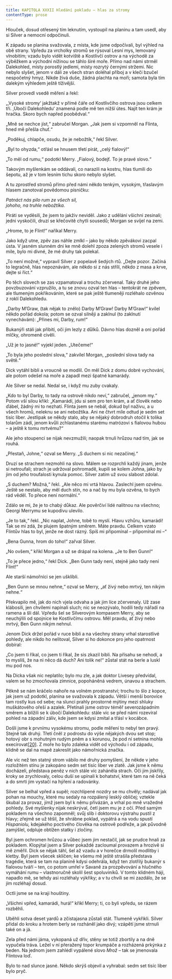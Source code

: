 ```yaml
---
title: KAPITOLA XXXII Hledání pokladu – hlas za stromy
contentType: prose
---
```


Hlouček, dosud otřesený tím leknutím, vystoupil na planinu a tam usedl, aby si Silver a nemocní odpočinuli.

K západu se planina svažovala, z místa, kde jsme odpočívali, byl výhled na obě strany. Vpředu za vrcholky stromů se rýsoval Lesní mys, lemovaný vlnobitím; vzadu bylo vidět kotviště a Kostlivčí ostrov a na východě za výběžkem a východní nížinou se táhlo širé moře. Přímo nad námi strměl Dalekohled, místy porostlý jedlemi, místy rozrytý černými stržemi. Nic nebylo slyšet, jenom v dáli ze všech stran doléhal příboj a v kleči bzučel nespočetný hmyz. Nikde živá duše, žádná plachta na moři; samota byla tím dalekým výhledem ještě tíživější.

Silver provedl vsedě měření a řekl:

„‚Vysoké stromy‘ jakžtakž v přímé čáře od Kostlivčího ostrova jsou celkem tři. ‚Úbočí Dalekohledu‘ znamená podle mě ten nižší útes. Najít ten krám je hračka. Skoro bych napřed poobědval.“

„Mně se nechce jíst,“ zabručel Morgan. „Jak jsem si vzpomněl na Flinta, hned mě přešla chuť.“

„Poděkuj, chlapče, osudu, že je nebožtík,“ řekl Silver.

„Byl to ohyzda,“ otřásl se hnusem třetí pirát, „celý fialový!“

„To měl od rumu,“ podotkl Merry. „Fialový, bodejť. To je pravé slovo.“

Takovým myšlenkám se oddávali, co narazili na kostru, hlas tlumili do šepotu, až je v tom lesním tichu skoro nebylo slyšet.

A tu zprostřed stromů přímo před námi někdo tenkým, vysokým, třaslavým hlasem zanotoval povědomou písničku:

_Patnáct nás pilo rum ze všech sil,  
johoho, na truhle nebožtíka._

Piráti se vyděsili, že jsem to jakživ neviděl. Jako z udělání všichni zesinali; jedni vyskočili, druzí se křečovitě chytli sousedů; Morgan se svíjel na zemi.

„Hrome, to je Flint!“ naříkal Merry.

Jako když utne, zpěv zas náhle zmlkl – jako by někdo zpěvákovi zacpal ústa. V jasném slunném dni ke mně dolehl zpoza zelených stromů vesele i mile, bylo mi divné, že mé druhy tak polekal.

„To není možné,“ vypravil Silver z popelavě šedých rtů. „Dejte pozor. Začíná to legračně, hlas nepoznávám, ale někdo si z nás střílí, někdo z masa a krve, dejte si říct.“

Po těch slovech se zas vzpamatoval a trochu zčervenal. Taky druhé jeho povzbuzování vzpružilo, a tu se znovu ozval ten hlas – tentokrát ne zpěvem, ale tlumeným pokřikováním, které se pak ještě tlumeněji rozléhalo ozvěnou z roklí Dalekohledu.

„Darby M’Graw, (tak nějak to znělo) Darby M’Graw! Darby M’Graw!“ kvílel někdo pořád dokola; potom se ozval silněji a zaklnul (to zaklnutí vynechávám): „Přines mi, Darby, rum!“

Bukanýři stáli jak přibití, oči jim lezly z důlků. Dávno hlas dozněl a oni pořád mlčky, ohromeně civěli.

„Už je to jasné!“ vyjekl jeden. „Utečeme!“

„To byla jeho poslední slova,“ zakvílel Morgan, „poslední slova tady na světě.“

Dick vytáhl bibli a vroucně se modlil. On měl Dick z domu dobré vychování, ale potom odešel na moře a zapadl mezi špatné kamarády.

Ale Silver se nedal. Nedal se, i když mu zuby cvakaly.

„Kdo to byl Darby, to tady na ostrově nikdo neví,“ zabručel, „jenom my.“ Potom vší silou křikl: „Kamarádi, jdu si sem pro ten krám, a ať člověk nebo ďábel, žádný mi to nezhatí. Flinta jsem se nebál, dokud byl naživu, a u všech hromů, neleknu se ani nebožtíka. Ani ne čtvrt míle odtud je sedm set tisíc liber. Jestlipak se někdy stalo, aby se nějaký dobrodruh otočil k tolika tolarům zádí, jenom kvůli zchlastanému starému matrózovi s fialovou hubou – a ještě k tomu mrtvému?“

Ale jeho stoupenci se nijak nevzmužili; naopak trnuli hrůzou nad tím, jak se rouhá.

„Přestaň, Johne,“ ozval se Merry. „S duchem si nic nezačínej.“

Druzí se strachem nezmohli na slovo. Málem se rozprchli každý jinam, jenže si netroufali; strach je udržoval pohromadě, kupili se kolem Johna, jako by jim od jeho troufalosti kynula pomoc. Silver zatím už svou slabost zdolal.

„S duchem? Možná,“ řekl. „Ale něco mi vrtá hlavou. Zaslechl jsem ozvěnu. Ještě se nestalo, aby měl duch stín, no a nač by mu byla ozvěna, to bych rád věděl. To přece není normální.“

Zdálo se mi, že je to chabý důkaz. Ale pověrčiví lidé nalítnou na všechno; Georgi Merrymu se kupodivu ulevilo.

„Je to tak,“ řekl. „Nic naplat, Johne, tobě to myslí. Hlavu vzhůru, kamarádi! Tak se mi zdá, že plujem špatným směrem. Máte pravdu. Celkem vzato Flintův hlas to byl, jenže ne dost rázný. Spíš mi připomínal – připomínal mi –“

„Bena Gunna, hrom do toho!“ zařval Silver.

„No ovšem,“ křikl Morgan a už se drápal na kolena. „Je to Ben Gunn!“

„To je přece jedno,“ řekl Dick. „Ben Gunn tady není, stejně jako tady není Flint!“

Ale starší námořníci se jen ušklíbli.

„Ben Gunn se mnou nehne,“ ozval se Merry, „ať živý nebo mrtvý, ten nikým nehne.“

Překvapilo mě, jak do nich vjela odvaha a jak jim líce zčervenaly. Už zase klábosili, jen chvílemi napínali sluch; nic se neozývalo, hodili tedy nářadí na ramena a šli dál. Vpředu šel se Silverovým kompasem Merry, aby se neuchýlili od spojnice ke Kostlivčímu ostrovu. Měl pravdu, ať živý nebo mrtvý, Ben Gunn nikým nehnul.

Jenom Dick držel pořád v ruce bibli a na všechny strany vrhal starostlivé pohledy, ale nikdo ho nelitoval, Silver si ho dokonce pro jeho opatrnost dobíral:

„Co jsem ti říkal, co jsem ti říkal, že sis zkazil bibli. Na přísahu se nehodí, a to myslíš, že na ni něco dá duch? Ani tolik ne!“ zůstal stát na berle a luskl mu pod nos.

Na Dicka však nic neplatilo; bylo mu zle, a jak doktor Livesey předvídal, valem se ho zmocňovala zimnice, popoháněná vedrem, únavou a strachem.

Pěkně se nám kráčelo nahoře na volném prostranství; trochu to šlo z kopce, jak jsem už podotkl, planina se svažovala k západu. Větší i menší borovice tam rostly kus od sebe; na slunci prahly prostorné mýtiny mezi shluky muškátového ořeší a azalek. Přetínali jsme ostrov téměř severozápadním směrem a blížili se k úbočí Dalekohledu: stále víc se před námi rozevíral pohled na západní záliv, kde jsem se kdysi zmítal a třásl v kocábce.

Došli jsme k prvnímu vysokému stromu, podle měření to nebyl ten pravý. Stejně tak druhý. Třetí čněl z podrostu do výše nějakých dvou set stop; hotový obr s mohutným rudým pněm a s korunou, že pod ní setnina mohla execírovat[\[20\]](./resources/undefined). Z moře ho bylo zdaleka vidět od východu i od západu, klidně se dal na mapě zakreslit jako námořnická značka.

Ale víc než ten statný strom vábilo mé druhy pomyšlení, že někde v jeho rozložitém stínu je zakopáno sedm set tisíc liber ve zlatě. Jak jsme k němu docházeli, představa peněz v nich stále víc zaháněla strach. Oči jim jiskřily, kroky se zrychlovaly, celou duší se upínali k bohatství, které tam na ně čeká a do smrti jim vystačí na hýření a radovánky.

Silver se belhal vpřed a supěl; rozchlípené nozdry se mu chvěly; nadával jak pohan na mouchy, které mu sedaly na rozpálený lesklý obličej; vztekle škubal za provaz, jímž jsem byl k němu přivázán, a vrhal po mně vražedné pohledy. Své myšlenky nijak neskrýval, četl jsem mu je z očí. Před samým pokladem na všechno zapomněl; svůj slib i doktorovu výstrahu pustil z hlavy; zřejmě se už těšil, že shrábne poklad, vypátrá a na vodu spustí _Hispaniolu,_ kdejakého poctivého člověka na ostrově podřeže, a jak původně zamýšlel, odpluje obtížen statky i zločiny.

Byl jsem ochromen hrůzou a vůbec jsem jim nestačil, jak se prudce hnali za pokladem. Klopýtal jsem a Silver pokaždé zacloumal provazem a hrozivě si mě změřil. Dick se nějak táhl, šel až vzadu a v horečce drmolil modlitby i kletby. Byl jsem všecek sklíčen; ke všemu mě ještě strašila představa tragédie, která se tam na planině kdysi odehrála, když ten zlotřilý bukanýr s fialovou tváří – ten, co potom umřel v Savaně za prozpěvování a hlučného vymáhání rumu – vlastnoručně skolil šest spoluviníků. V tomto klidném háji, napadlo mě, se tehdy asi rozléhaly výkřiky; a v tu chvíli se mi zazdálo, že se jím rozléhají dosud.

Octli jsme se na kraji houštiny.

„Všichni vpřed, kamarádi, hurá!“ křikl Merry; ti, co byli vpředu, se rázem rozběhli.

Uběhli sotva deset yardů a zčistajasna zůstali stát. Tlumeně vykřikli. Silver přidal do kroku a hrotem berly se rozháněl jako divý; vzápětí jsme strnuli také on a já.

Zela před námi jáma, vykopaná už dřív, stěny se totiž zbortily a na dně vypučela tráva. Ležel v ní přeražený topor krumpáče a rozházená prkýnka z beden. Na jednom jsem zahlédl vypálené slovo _Mrož –_ tak se jmenovala Flintova loď.

Bylo to nad slunce jasné. Někdo skrýš objevil a vyhrabal: sedm set tisíc liber bylo pryč.
